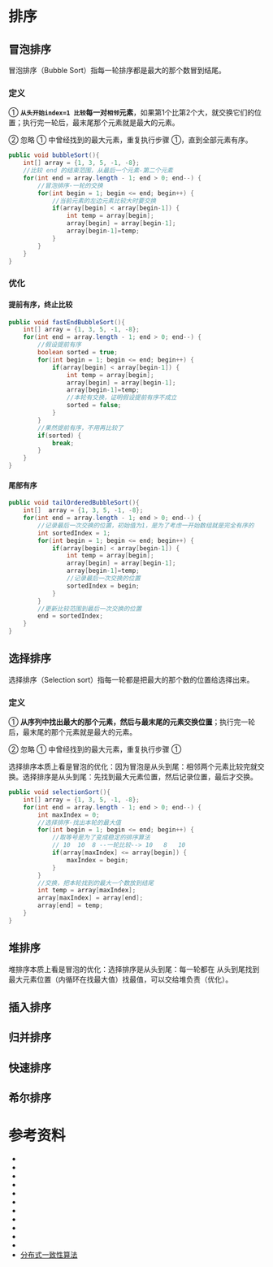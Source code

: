 # 排序

## 冒泡排序

冒泡排序（Bubble Sort）指每一轮排序都是最大的那个数冒到结尾。



### 定义

① **`从头开始index=1 比较`**每一对**`相邻`元素**，如果第1个比第2个大，就交换它们的位置；执行完一轮后，最末尾那个元素就是最大的元素。

② 忽略 ① 中曾经找到的最大元素，重复执行步骤 ①，直到全部元素有序。



```java
public void bubbleSort(){
    int[] array = {1, 3, 5, -1, -8};
    //比较 end 的结束范围，从最后一个元素-第二个元素
    for(int end = array.length - 1; end > 0; end--) {
        //冒泡排序-一轮的交换
        for(int begin = 1; begin <= end; begin++) {
            //当前元素的左边元素比较大时要交换
            if(array[begin] < array[begin-1]) {
                int temp = array[begin];
                array[begin] = array[begin-1];
                array[begin-1]=temp;
            }
        }
    }
}
```



### 优化

#### 提前有序，终止比较

```java
public void fastEndBubbleSort(){
    int[] array = {1, 3, 5, -1, -8};
    for(int end = array.length - 1; end > 0; end--) {
        //假设提前有序
        boolean sorted = true;
        for(int begin = 1; begin <= end; begin++) {
            if(array[begin] < array[begin-1]) {
                int temp = array[begin];
                array[begin] = array[begin-1];
                array[begin-1]=temp;
                //本轮有交换，证明假设提前有序不成立
                sorted = false;
            }
        }
        //果然提前有序，不用再比较了
        if(sorted) {
            break;
        }
    }
}
```



#### 尾部有序

```java
public void tailOrderedBubbleSort(){
    int[]  array = {1, 3, 5, -1, -8};
    for(int end = array.length - 1; end > 0; end--) {
        //记录最后一次交换的位置，初始值为1，是为了考虑一开始数组就是完全有序的
        int sortedIndex = 1;
        for(int begin = 1; begin <= end; begin++) {
            if(array[begin] < array[begin-1]) {
                int temp = array[begin];
                array[begin] = array[begin-1];
                array[begin-1]=temp;
                //记录最后一次交换的位置
                sortedIndex = begin;
            }
        }
        //更新比较范围到最后一次交换的位置
        end = sortedIndex;
    }
}
```



## 选择排序

选择排序（Selection sort）指每一轮都是把最大的那个数的位置给选择出来。



### 定义

① **从序列中找出最大的那个元素，然后与最末尾的元素交换位置**；执行完一轮后，最末尾的那个元素就是最大的元素。

② 忽略 ① 中曾经找到的最大元素，重复执行步骤 ①



选择排序本质上看是冒泡的优化：因为冒泡是从头到尾：相邻两个元素比较完就交换。选择排序是从头到尾：先找到最大元素位置，然后记录位置，最后才交换。



```java
public void selectionSort(){
    int[] array = {1, 3, 5, -1, -8};
    for(int end = array.length - 1; end > 0; end--) {
        int maxIndex = 0;
        //选择排序-找出本轮的最大值
        for(int begin = 1; begin <= end; begin++) {
            //取等号是为了变成稳定的排序算法
            // 10  10  8 --一轮比较--> 10   8   10
            if(array[maxIndex] <= array[begin]) {
                maxIndex = begin;
            }
        }
        //交换，把本轮找到的最大一个数放到结尾
        int temp = array[maxIndex];
        array[maxIndex] = array[end];
        array[end] = temp;
    }
}
```



## 堆排序

堆排序本质上看是冒泡的优化：选择排序是从头到尾：每一轮都在 从头到尾找到最大元素位置（内循环在找最大值）找最值，可以交给堆负责（优化）。



## 插入排序

## 归并排序

## 快速排序

## 希尔排序

# 参考资料

- []()
- []()
- []()
- []()
- []()
- []()
- []()
- []()
- []()
- []()
- []()
- [分布式一致性算法](https://www.cnblogs.com/aspirant/archive/2020/07.html)